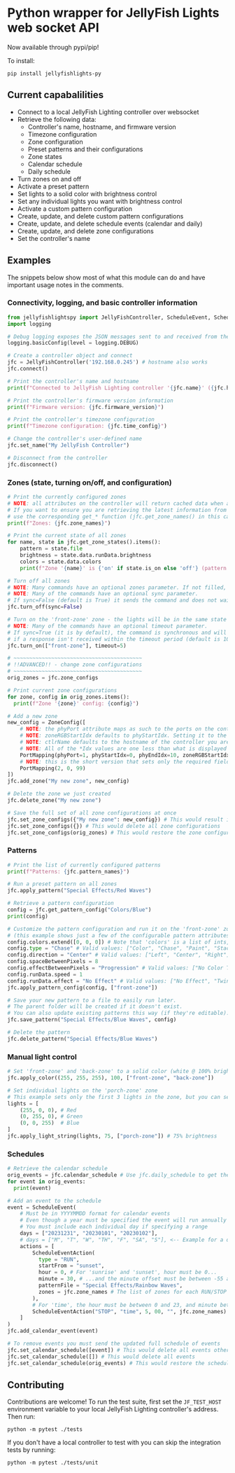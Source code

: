 # Python wrapper for JellyFish Lights web socket API

Now available through pypi/pip!

To install:

```
pip install jellyfishlights-py
```

## Current capabalilities

- Connect to a local JellyFish Lighting controller over websocket
- Retrieve the following data:
  - Controller's name, hostname, and firmware version
  - Timezone configuration
  - Zone configuration
  - Preset patterns and their configurations
  - Zone states
  - Calendar schedule
  - Daily schedule
- Turn zones on and off
- Activate a preset pattern
- Set lights to a solid color with brightness control
- Set any individual lights you want with brightness control
- Activate a custom pattern configuration
- Create, update, and delete custom pattern configurations
- Create, update, and delete schedule events (calendar and daily)
- Create, update, and delete zone configurations
- Set the controller's name

## Examples

The snippets below show most of what this module can do and have important usage notes in the comments.

### Connectivity, logging, and basic controller information

```python
from jellyfishlightspy import JellyFishController, ScheduleEvent, ScheduleEventAction, ZoneConfig, PortMapping
import logging

# Debug logging exposes the JSON messages sent to and received from the controller
logging.basicConfig(level = logging.DEBUG)

# Create a controller object and connect
jfc = JellyFishController('192.168.0.245') # hostname also works
jfc.connect()

# Print the controller's name and hostname
print(f"Connected to JellyFish Lighting controller '{jfc.name}' ({jfc.hostname})")

# Print the controller's firmware version information
print(f"Firmware version: {jfc.firmware_version}")

# Print the controller's timezone configuration
print(f"Timezone configuration: {jfc.time_config}")

# Change the controller's user-defined name
jfc.set_name("My JellyFish Controller")

# Disconnect from the controller
jfc.disconnect()
```

### Zones (state, turning on/off, and configuration)

```python
# Print the currently configured zones
# NOTE: all attributes on the controller will return cached data when available.
# If you want to ensure you are retrieving the latest information from the controller,
# use the corresponding get_* function (jfc.get_zone_names() in this case)
print(f"Zones: {jfc.zone_names}")

# Print the current state of all zones
for name, state in jfc.get_zone_states().items():
    pattern = state.file
    brightness = state.data.runData.brightness
    colors = state.data.colors
    print(f"Zone '{name}' is {'on' if state.is_on else 'off'} (pattern: '{pattern}', colors: {colors}, brightness: {brightness})")

# Turn off all zones
# NOTE: Many commands have an optional zones parameter. If not filled, it defaults to all zones
# NOTE: Many of the commands have an optional sync parameter.
# If sync=False (default is True) it sends the command and does not wait for a response (returns immediately)
jfc.turn_off(sync=False)

# Turn on the 'front-zone' zone - the lights will be in the same state as when they were last on
# NOTE: Many of the commands have an optional timeout parameter.
# If sync=True (it is by default), the command is synchronous and will raise a JellyFishException
# if a response isn't received within the timeout period (default is 10 seconds).
jfc.turn_on(["front-zone"], timeout=5)

# ~~~~~~~~~~~~~~~~~~~~~~~~~~~~~~~~~~~~~~~~~
# !!ADVANCED!! - change zone configurations
# ~~~~~~~~~~~~~~~~~~~~~~~~~~~~~~~~~~~~~~~~~
orig_zones = jfc.zone_configs

# Print current zone configurations
for zone, config in orig_zones.items():
  print(f"Zone '{zone}' config: {config}")

# Add a new zone
new_config = ZoneConfig([
    # NOTE: the phyPort attribute maps as such to the ports on the controller (controller port->phyPort): 1->1, 2->2, 3->4, 4->8
    # NOTE: zoneRGBStartIdx defaults to phyStartIdx. Setting it to the phyEndIdx value will reverse the direction
    # NOTE: ctlrName defaults to the hostname of the controller you are currently connected to (jfc.hostname)
    # NOTE: All of the *Idx values are one less than what is displayed in the app! (e.g. a "1" value in the app is a "0" value here)
    PortMapping(phyPort=1, phyStartIdx=0, phyEndIdx=10, zoneRGBStartIdx=10, ctlrName="JellyFish-XXXX.local"),
    # NOTE: this is the short version that sets only the required fields: phyPort, phyStartIdx, and phyEndIdx
    PortMapping(2, 0, 99)
])
jfc.add_zone("My new zone", new_config)

# Delete the zone we just created
jfc.delete_zone("My new zone")

# Save the full set of all zone configurations at once
jfc.set_zone_configs({"My new zone": new_config}) # This would result in a single zone (any other zones would be deleted)
jfc.set_zone_configs({}) # This would delete all zone configurations
jfc.set_zone_configs(orig_zones) # This would restore the zone configurations to what we retrieved above (before we modified them)
```

### Patterns

```python
# Print the list of currently configured patterns
print(f"Patterns: {jfc.pattern_names}")

# Run a preset pattern on all zones
jfc.apply_pattern("Special Effects/Red Waves")

# Retrieve a pattern configuration
config = jfc.get_pattern_config("Colors/Blue")
print(config)

# Customize the pattern configuration and run it on the 'front-zone' zone
# (this example shows just a few of the configurable pattern attributes)
config.colors.extend([0, 0, 0]) # Note that 'colors' is a list of ints, not a list of tuples! Be sure the list is divisible by 3
config.type = "Chase" # Valid values: ["Color", "Chase", "Paint", "Stacker", "Sequence", "Multi-Paint", "Soffit"]
config.direction = "Center" # Valid values: ["Left", "Center", "Right"]
config.spaceBetweenPixels = 8
config.effectBetweenPixels = "Progression" # Valid values: ["No Color Transform", "Repeat", "Progression", "Fade", "Fill with Black"]
config.runData.speed = 1
config.runData.effect = "No Effect" # Valid values: ["No Effect", "Twinkle", "Lightning"]
jfc.apply_pattern_config(config, ["front-zone"])

# Save your new pattern to a file to easily run later.
# The parent folder will be created if it doesn't exist.
# You can also update existing patterns this way (if they're editable).
jfc.save_pattern("Special Effects/Blue Waves", config)

# Delete the pattern
jfc.delete_pattern("Special Effects/Blue Waves")
```

### Manual light control

```python
# Set 'front-zone' and 'back-zone' to a solid color (white @ 100% brightness in this case)
jfc.apply_color((255, 255, 255), 100, ["front-zone", "back-zone"])

# Set individual lights on the 'porch-zone' zone
# This example sets only the first 3 lights in the zone, but you can set as many as you would like
lights = [
    (255, 0, 0), # Red
    (0, 255, 0), # Green
    (0, 0, 255)  # Blue
]
jfc.apply_light_string(lights, 75, ["porch-zone"]) # 75% brightness
```

### Schedules

```python
# Retrieve the calendar schedule
orig_events = jfc.calendar_schedule # Use jfc.daily_schedule to get the daily schedule
for event in orig_events:
  print(event)

# Add an event to the schedule
event = ScheduleEvent(
    # Must be in YYYYMMDD format for calendar events
    # Even though a year must be specified the event will run annually
    # You must include each individual day if specifying a range
    days = ["20231231", "20230101", "20230102"],
    # days = ["M", "T", "W", "TH", "F", "SA", "S"], <-- Example for a daily schedule event
    actions = [
        ScheduleEventAction(
          type = "RUN",
          startFrom = "sunset",
          hour = 0, # For 'sunrise' and 'sunset', hour must be 0...
          minute = 30, # ...and the minute offset must be between -55 and 55 and divisible by 5
          patternFile = "Special Effects/Rainbow Waves",
          zones = jfc.zone_names # The list of zones for each RUN/STOP action must match!
        ),
        # For 'time', the hour must be between 0 and 23, and minute between 0 and 59
        ScheduleEventAction("STOP", "time", 5, 00, "", jfc.zone_names)
    ]
)
jfc.add_calendar_event(event)

# To remove events you must send the updated full schedule of events
jfc.set_calendar_schedule([event]) # This would delete all events other than what we just created
jfc.set_calendar_schedule([]) # This would delete all events
jfc.set_calendar_schedule(orig_events) # This would restore the schedule to what we retrieved above (before we modified it)

```

## Contributing

Contributions are welcome! To run the test suite, first set the `JF_TEST_HOST` environment variable to your local JellyFish Lighting controller's address. Then run:

```
python -m pytest ./tests
```

If you don't have a local controller to test with you can skip the integration tests by running:

```
python -m pytest ./tests/unit
```
